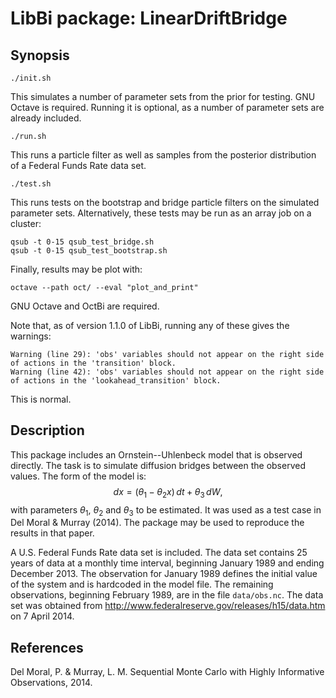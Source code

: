 LibBi package: LinearDriftBridge
=========================

Synopsis
--------

    ./init.sh

This simulates a number of parameter sets from the prior for testing. GNU
Octave is required. Running it is optional, as a number of parameter sets are
already included.

    ./run.sh
    
This runs a particle filter as well as samples from the posterior distribution
of a Federal Funds Rate data set.

    ./test.sh

This runs tests on the bootstrap and bridge particle filters on the simulated
parameter sets. Alternatively, these tests may be run as an array job on a
cluster:

    qsub -t 0-15 qsub_test_bridge.sh
    qsub -t 0-15 qsub_test_bootstrap.sh

Finally, results may be plot with:

    octave --path oct/ --eval "plot_and_print"

GNU Octave and OctBi are required.

Note that, as of version 1.1.0 of LibBi, running any of these gives the
warnings:

    Warning (line 29): 'obs' variables should not appear on the right side of actions in the 'transition' block.
    Warning (line 42): 'obs' variables should not appear on the right side of actions in the 'lookahead_transition' block.

This is normal.

   
Description
-----------

This package includes an Ornstein--Uhlenbeck model that is observed
directly. The task is to simulate diffusion bridges between the observed
values. The form of the model is: $$dx=(\theta_{1}-\theta_{2}x)\,
dt+\theta_{3}\, dW,$$ with parameters $\theta_1$, $\theta_2$ and $\theta_3$ to
be estimated. It was used as a test case in Del Moral & Murray (2014). The
package may be used to reproduce the results in that paper.

A U.S. Federal Funds Rate data set is included. The data set contains 25 years
of data at a monthly time interval, beginning January 1989 and ending December
2013. The observation for January 1989 defines the initial value of the system
and is hardcoded in the model file. The remaining observations, beginning
February 1989, are in the file `data/obs.nc`. The data set was obtained from
http://www.federalreserve.gov/releases/h15/data.htm on 7 April 2014.

References
----------

Del Moral, P. & Murray, L. M. Sequential Monte Carlo with Highly Informative
Observations, 2014.
